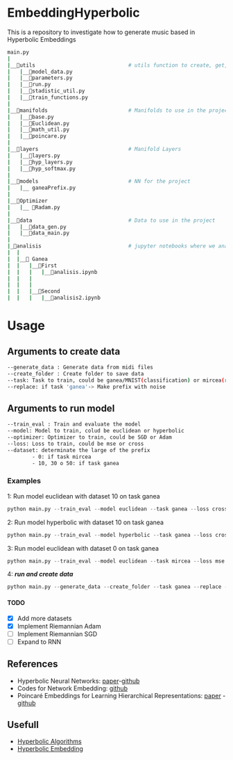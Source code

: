 # EmbeddingHyperbolic

This is a repository to investigate how to generate music based in Hyperbolic Embeddings

```bash
main.py
|
|__📂utils                              # utils function to create, get, process and run data/metrics/models
|   |__📜model_data.py
|   |__📜parameters.py
|   |__📜run.py
|   |__📜stadistic_util.py
|   |__📜train_functions.py
|
|__📂manifolds                          # Manifolds to use in the project
|   |__📜base.py
|   |__📜Euclidean.py
|   |__📜math_util.py
|   |__📜poincare.py
|
|__📂layers                             # Manifold Layers
|   |__📜layers.py
|   |__📜hyp_layers.py
|   |__📜hyp_softmax.py
|
|__📂models                             # NN for the project
|   |__ ganeaPrefix.py
|
|__📂Optimizer
|   |__ 📜Radam.py
|
|__📂data                               # Data to use in the project
|   |__📜data_gen.py
|   |__📜data_main.py
|
|_📂analisis                            # jupyter notebooks where we analize the results
|  |
|  |__📂 Ganea
|  |   |__📂First
|  |   |   |__📜analisis.ipynb
|  |   |
|  |   |
|  |   |__📂Second
|  |   |   |__📜analisis2.ipynb

```

# Usage

## Arguments to create data

```bash
--generate_data : Generate data from midi files
--create_folder : Create folder to save data
--task: Task to train, could be ganea/MNIST(classification) or mircea(regression)
--replace: if task 'ganea'-> Make prefix with noise
```

## Arguments to run model

```bash
--train_eval : Train and evaluate the model
--model: Model to train, colud be euclidean or hyperbolic
--optimizer: Optimizer to train, could be SGD or Adam
--loss: Loss to train, could be mse or cross
--dataset: determinate the large of the prefix
        - 0: if task mircea
        - 10, 30 o 50: if task ganea
```

### Examples

1: Run model euclidean with dataset 10 on task ganea

```python
python main.py --train_eval --model euclidean --task ganea --loss cross --dataset 10

```

2: Run model hyperbolic with dataset 10 on task ganea

```python
python main.py --train_eval --model hyperbolic --task ganea --loss cross --dataset 10
```

3: Run model euclidean with dataset 0 on task ganea

```python
python main.py --train_eval --model euclidean --task mircea --loss mse --dataset 0

```

4: **_run and create data_**

```python
python main.py --generate_data --create_folder --task ganea --replace --train_eval --model euclidean --task ganea --loss cross --dataset 10
```

#### TODO

- [x] Add more datasets
- [x] Implement Riemannian Adam
- [ ] Implement Riemannian SGD
- [ ] Expand to RNN

## References

- Hyperbolic Neural Networks: [paper](https://arxiv.org/abs/1805.09112)-[github](https://github.com/dalab/hyperbolic_nn)
- Codes for Network Embedding: [github](https://github.com/chenweize1998/fully-hyperbolic-nn/tree/main/gcn)
- Poincaré Embeddings for Learning Hierarchical Representations: [paper](https://papers.nips.cc/paper/2017/hash/59dfa2df42d9e3d41f5b02bfc32229dd-Abstract.html) - [github](https://github.com/facebookresearch/poincare-embeddings)

## Usefull

- [Hyperbolic Algorithms](https://github.com/drewwilimitis/hyperbolic-learning)
- [Hyperbolic Embedding](https://github.com/prokopevaleksey/poincare-embeddings)
